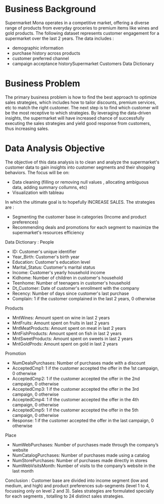 # Business Background

Supermarket Mona operates in a competitive market, offering a diverse range of products from everyday groceries to premium items like wines and gold products. The following dataset represents customer engagement for a supermarket over the last 2 years. The data includes :
- demographic information
- purchase history across products
- customer preferred channel
- campaign acceptance historySupermarket Customers Data Dictionary

# Business Problem

The primary business problem is how to find the best approach to optimize sales strategies, which includes how to tailor discounts, premium services, etc to match the right customer. The next step is to find which customer will be the most receptive to which strategies. By leveraging the data-driven insights, the supermarket will have increased chance of successfully executing the sales strategies and yield good response from customers, thus increasing sales.

# Data Analysis Objective 

The objective of this data analysis is to clean and analyze the supermarket's customer data to gain insights into customer segments and their shopping behaviors. The focus will be on:
- Data cleaning (filling or removing null values , allocating ambiguous data, adding summary collumns, etc)
- Visualization with tableau

In which the ultimate goal is to hopefully INCREASE SALES. The strategies are :
- Segmenting the customer base in categories (Income and product preferences)
- Recommending deals and promotions for each segment to maximize the supermarket's resources efficiency

Data Dictionary : 
People
- ID: Customer's unique identifier
- Year_Birth: Customer's birth year
- Education: Customer's education level
- Marital_Status: Customer's marital status
- Income: Customer's yearly household income
- Kidhome: Number of children in customer's household
- Teenhome: Number of teenagers in customer's household
- Dt_Customer: Date of customer's enrollment with the company
- Recency: Number of days since customer's last purchase
- Complain: 1 if the customer complained in the last 2 years, 0 otherwise

Products
- MntWines: Amount spent on wine in last 2 years
- MntFruits: Amount spent on fruits in last 2 years
- MntMeatProducts: Amount spent on meat in last 2 years
- MntFishProducts: Amount spent on fish in last 2 years
- MntSweetProducts: Amount spent on sweets in last 2 years
- MntGoldProds: Amount spent on gold in last 2 years

Promotion
- NumDealsPurchases: Number of purchases made with a discount
- AcceptedCmp1: 1 if the customer accepted the offer in the 1st campaign, 0 otherwise
- AcceptedCmp2: 1 if the customer accepted the offer in the 2nd campaign, 0 otherwise
- AcceptedCmp3: 1 if the customer accepted the offer in the 3rd campaign, 0 otherwise
- AcceptedCmp4: 1 if the customer accepted the offer in the 4th campaign, 0 otherwise
- AcceptedCmp5: 1 if the customer accepted the offer in the 5th campaign, 0 otherwise
- Response: 1 if the customer accepted the offer in the last campaign, 0 otherwise

Place
- NumWebPurchases: Number of purchases made through the company’s website
- NumCatalogPurchases: Number of purchases made using a catalog
- NumStorePurchases: Number of purchases made directly in stores
- NumWebVisitsMonth: Number of visits to the company’s website in the last month


Conclusion : Customer base are divided into income segment (low and medium, and high) and product preferences sub-segments (level 1 to 4, focussing only on level 2 and 3). Sales strategies are formulated specially for each segments , totalling to 24 distinct sales strategies.
